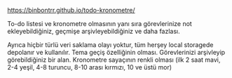 
https://binbontrr.github.io/todo-kronometre/

To-do listesi ve kronometre olmasının yanı sıra görevlerinize not ekleyebildiğiniz, geçmişe arşivleyebildiğiniz ve daha fazlası. 

Ayrıca hiçbir türlü veri saklama olayı yoktur, tüm herşey local storagede depolanır ve kullanılır.
Tema geçiş özelliğinin olması.
Görevlerinizi arşivleyip görebildiğiniz bir alan.
Kronometre sayaçının renkli olması (ilk 2 saat mavi, 2-4 yeşil, 4-8 turuncu, 8-10 arası kırmızı, 10 ve üstü mor)

